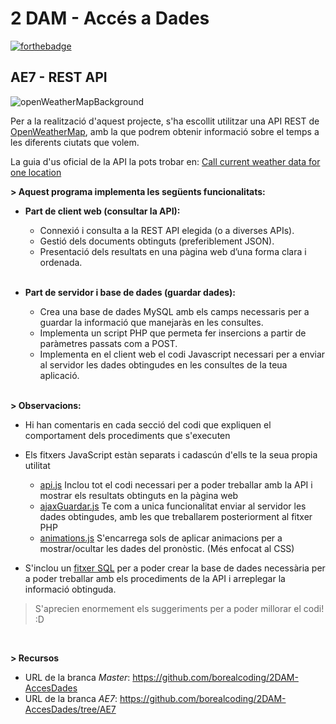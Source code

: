 # 2 DAM - Accés a Dades
[![forthebadge](https://forthebadge.com/images/badges/made-with-javascript.svg)](https://forthebadge.com)

## AE7 - REST API

![openWeatherMapBackground](https://upload.wikimedia.org/wikipedia/commons/f/f6/OpenWeather-Logo.jpg)

Per a la realització d'aquest projecte, s'ha escollit utilitzar una API REST de [OpenWeatherMap](https://openweathermap.org/api), amb la que podrem obtenir informació sobre el temps a les diferents ciutats que volem.

La guia d'us oficial de la API la pots trobar en: [Call current weather data for one location](https://openweathermap.org/current)

**> Aquest programa implementa les següents funcionalitats:**

* **Part de client web (consultar la API):**
    * Connexió i consulta a la REST API elegida (o a diverses APIs).
    * Gestió dels documents obtinguts (preferiblement JSON).
    * Presentació dels resultats en una pàgina web d’una forma clara i ordenada.
<br/><br/>

* **Part de servidor i base de dades (guardar dades):**
    * Crea una base de dades MySQL amb els camps necessaris per a guardar la informació que manejaràs en les consultes.
    * Implementa un script PHP que permeta fer insercions a partir de paràmetres passats com a POST.
    * Implementa en el client web el codi Javascript necessari per a enviar al servidor les dades obtingudes en les consultes de la teua aplicació.
<br/><br/>

**> Observacions:**
* Hi han comentaris en cada secció del codi que expliquen el comportament dels procediments que s'executen
* Els fitxers JavaScript estàn separats i cadascún d'ells te la seua propia utilitat
    * [api.js](https://github.com/borealcoding/2DAM-AccesDades/blob/7374550fcc27ae13d47dffef2cfb4927cf63272b/AE7/js/api.js) Inclou tot el codi necessari per a poder treballar amb la API i mostrar els resultats obtinguts en la pàgina web
    * [ajaxGuardar.js](https://github.com/borealcoding/2DAM-AccesDades/blob/7374550fcc27ae13d47dffef2cfb4927cf63272b/AE7/js/ajaxGuardar.js) Te com a unica funcionalitat enviar al servidor les dades obtingudes, amb les que treballarem posteriorment al fitxer PHP
    * [animations.js](https://github.com/borealcoding/2DAM-AccesDades/blob/7374550fcc27ae13d47dffef2cfb4927cf63272b/AE7/js/animations.js) S'encarrega sols de aplicar animacions per a mostrar/ocultar les dades del pronòstic. (Més enfocat al CSS)

* S'inclou un [fitxer SQL](https://github.com/borealcoding/2DAM-AccesDades/blob/7374550fcc27ae13d47dffef2cfb4927cf63272b/AE7/db/openweather.sql) per a poder crear la base de dades necessària per a poder treballar amb els procediments de la API i arreplegar la informació obtinguda.

> S'aprecien enormement els suggeriments per a poder millorar el codi! :D

<br/>

**> Recursos**
* URL de la branca *Master*: https://github.com/borealcoding/2DAM-AccesDades
* URL de la branca *AE7*: https://github.com/borealcoding/2DAM-AccesDades/tree/AE7
